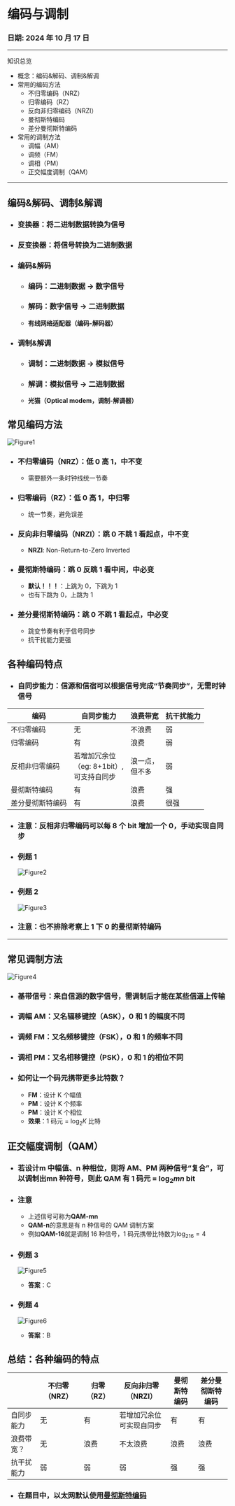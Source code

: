 # 编码与调制

### **日期**: 2024 年 10 月 17 日

---

知识总览

- 概念：编码&解码、调制&解调
- 常用的编码方法
  - 不归零编码（NRZ）
  - 归零编码（RZ）
  - 反向非归零编码（NRZI）
  - 曼彻斯特编码
  - 差分曼彻斯特编码
- 常用的调制方法
  - 调幅（AM）
  - 调频（FM）
  - 调相（PM）
  - 正交幅度调制（QAM）

---

## **编码&解码、调制&解调**

- ### **变换器**：将二进制数据转换为信号
- ### **反变换器**：将信号转换为二进制数据
- ### **编码&解码**
  - ### **编码**：二进制数据 $\to$ 数字信号
  - ### **解码**：数字信号 $\to$ 二进制数据
  - **有线网络适配器（编码-解码器）**
- ### **调制&解调**
  - ### **调制**：二进制数据 $\to$ 模拟信号
  - ### **解调**：模拟信号 $\to$ 二进制数据
  - **光猫（Optical modem，调制-解调器）**

## **常见编码方法**

![Figure1](../images/2.1_3figure1.jpg "常见编码方法")

- ### **不归零编码（NRZ）**：低 0 高 1，中不变
  - 需要额外一条时钟线统一节奏
- ### **归零编码（RZ）**：低 0 高 1，中归零
  - 统一节奏，避免误差
- ### **反向非归零编码（NRZI）**：跳 0 不跳 1 看起点，中不变
  - **NRZI**: Non-Return-to-Zero Inverted
- ### **曼彻斯特编码**：跳 0 反跳 1 看中间，中必变
  - **默认！！！**：上跳为 0，下跳为 1
  - 也有下跳为 0，上跳为 1
- ### **差分曼彻斯特编码**：跳 0 不跳 1 看起点，中必变
  - 跳变节奏有利于信号同步
  - 抗干扰能力更强

## **各种编码特点**

- ### **自同步能力**：信源和信宿可以根据信号完成“节奏同步”，无需时钟信号

| 编码             | 自同步能力                                       | 浪费带宽           | 抗干扰能力 |
| ---------------- | ------------------------------------------------ | ------------------ | ---------- |
| 不归零编码       | 无                                               | 不浪费             | 弱         |
| 归零编码         | 有                                               | 浪费               | 弱         |
| 反相非归零编码   | 若增加冗余位<br>（eg: 8+1bit）, <br>可支持自同步 | 浪一点，<br>但不多 | 弱         |
| 曼彻斯特编码     | 有                                               | 浪费               | 强         |
| 差分曼彻斯特编码 | 有                                               | 浪费               | 很强       |

- ### **注意**：反相非归零编码可以每 8 个 bit 增加一个 0，手动实现自同步
- ### **例题 1**

  ![Figure2](../images/2.1_3figure2.jpg "例题1")

- ### **例题 2**

  ![Figure3](../images/2.1_3figure3.jpg "例题2")

- ### **注意**：也不排除考察上 1 下 0 的曼彻斯特编码

---

## **常见调制方法**

![Figure4](../images/2.1_3figure4.jpg "常见调制方法")

- ### **基带信号**：来自信源的数字信号，需**调制**后才能在某些信道上传输
- ### **调幅 AM**：又名辐移键控（**ASK**），0 和 1 的幅度不同
- ### **调频 FM**：又名频移键控（**FSK**），0 和 1 的频率不同
- ### **调相 PM**：又名相移键控（**PSK**），0 和 1 的相位不同
- ### **如何让一个码元携带更多比特数？**
  - **FM**：设计 K 个幅值
  - **PM**：设计 K 个频率
  - **PM**：设计 K 个相位
  - **效果**：1 码元 = $\log_2K$ 比特

## **正交幅度调制（QAM）**

- ### 若设计**m 中幅值**、**n 种相位**，则将 AM、PM 两种信号“复合”，可以调制出**mn 种符号**，则此 QAM 有 1 码元 = $\log_2mn$ bit
- ### **注意**

  - 上述信号可称为**QAM-mn**
  - **QAM-n**的意思是有 n 种信号的 QAM 调制方案
  - 例如**QAM-16**就是调制 16 种信号，1 码元携带比特数为$\log_216 = 4$

- ### **例题 3**
  ![Figure5](../images/2.1_3figure5.jpg "例题")
  - **答案**：C
- ### **例题 4**
  ![Figure6](../images/2.1_3figure6.jpg "例题")
  - **答案**：B

## **总结：各种编码的特点**

|            | 不归零（NRZ） | 归零（RZ） | 反向非归零（NRZI）           | 曼彻斯特编码 | 差分曼彻斯特编码 |
| ---------- | ------------- | ---------- | ---------------------------- | ------------ | ---------------- |
| 自同步能力 | 无            | 有         | 若增加冗余位<br>可实现自同步 | 有           | 有               |
| 浪费带宽？ | 无            | 浪费       | 不太浪费                     | 浪费         | 浪费             |
| 抗干扰能力 | 弱            | 弱         | 弱                           | 强           | 强               |

- ### 在题目中，**以太网默认使用<u>曼彻斯特编码</u>**
